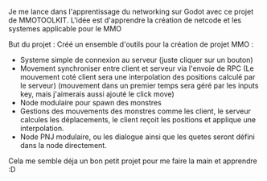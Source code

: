 Je me lance dans l'apprentissage du networking sur Godot avec ce projet de MMOTOOLKIT.
L'idée est d'apprendre la création de netcode et les systemes applicable pour le MMO

But du projet : 
Créé un ensemble d'outils pour la création de projet MMO :

- Systeme simple de connexion au serveur (juste cliquer sur un bouton)
- Movement synchroniser entre client et serveur via l'envoie de RPC (Le mouvement coté client sera une interpolation des positions calculé par le serveur)
(mouvement dans un premier temps sera géré par les inputs key, mais j'aimerais aussi ajouté le click move)
- Node modulaire pour spawn des monstres
- Gestions des mouvements des monstres comme les client, le serveur calcules les déplacements, le client reçoit les positions et applique une interpolation.
- Node PNJ modulaire, ou les dialogue ainsi que les quetes seront défini dans la node directement.

Cela me semble déja un bon petit projet pour me faire la main et apprendre :D
